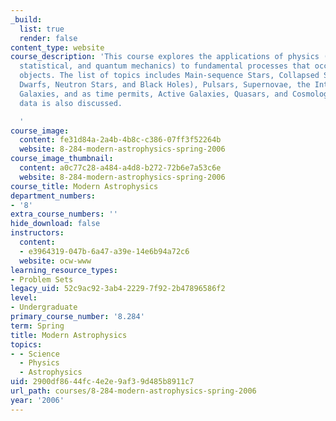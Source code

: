 ```yaml
---
_build:
  list: true
  render: false
content_type: website
course_description: 'This course explores the applications of physics (Newtonian,
  statistical, and quantum mechanics) to fundamental processes that occur in celestial
  objects. The list of topics includes Main-sequence Stars, Collapsed Stars (White
  Dwarfs, Neutron Stars, and Black Holes), Pulsars, Supernovae, the Interstellar Medium,
  Galaxies, and as time permits, Active Galaxies, Quasars, and Cosmology. Observational
  data is also discussed.

  '
course_image:
  content: fe31d84a-2a4b-4b8c-c386-07ff3f52264b
  website: 8-284-modern-astrophysics-spring-2006
course_image_thumbnail:
  content: a0c77c28-a484-a4d8-b272-72b6e7a53c6e
  website: 8-284-modern-astrophysics-spring-2006
course_title: Modern Astrophysics
department_numbers:
- '8'
extra_course_numbers: ''
hide_download: false
instructors:
  content:
  - e3964319-047b-6a47-a39e-14e6b94a72c6
  website: ocw-www
learning_resource_types:
- Problem Sets
legacy_uid: 52c9ac92-3ab4-2229-7f92-2b47896586f2
level:
- Undergraduate
primary_course_number: '8.284'
term: Spring
title: Modern Astrophysics
topics:
- - Science
  - Physics
  - Astrophysics
uid: 2900df86-44fc-4e2e-9af3-9d485b8911c7
url_path: courses/8-284-modern-astrophysics-spring-2006
year: '2006'
---
```

